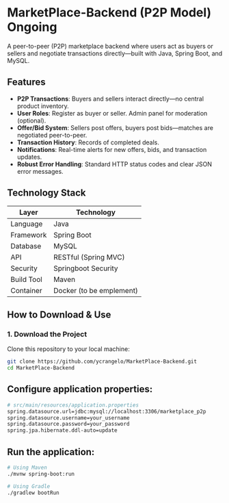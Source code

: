 #  MarketPlace-Backend (P2P Model) Ongoing

A peer-to-peer (P2P) marketplace backend where users act as buyers or sellers and negotiate transactions directly—built with Java, Spring Boot, and MySQL.

##  Features

- **P2P Transactions**: Buyers and sellers interact directly—no central product inventory.
- **User Roles**: Register as buyer or seller. Admin panel for moderation (optional).
- **Offer/Bid System**: Sellers post offers, buyers post bids—matches are negotiated peer-to-peer.
- **Transaction History**: Records of completed deals.
- **Notifications**: Real-time alerts for new offers, bids, and transaction updates.
- **Robust Error Handling**: Standard HTTP status codes and clear JSON error messages.

## Technology Stack

| Layer          | Technology               |
|----------------|--------------------------|
| Language       | Java                     |
| Framework      | Spring Boot              |
| Database       | MySQL                    |
| API            | RESTful (Spring MVC)     |
| Security       | Springboot Security      |
| Build Tool     | Maven                    |
| Container      | Docker (to be emplement) |

##  How to Download & Use

### 1. Download the Project
Clone this repository to your local machine:
```bash
git clone https://github.com/ycrangelo/MarketPlace-Backend.git
cd MarketPlace-Backend
```

## Configure application properties:
```bash
# src/main/resources/application.properties
spring.datasource.url=jdbc:mysql://localhost:3306/marketplace_p2p
spring.datasource.username=your_username
spring.datasource.password=your_password
spring.jpa.hibernate.ddl-auto=update
```
## Run the application:
```bash
# Using Maven
./mvnw spring-boot:run

# Using Gradle
./gradlew bootRun
```


